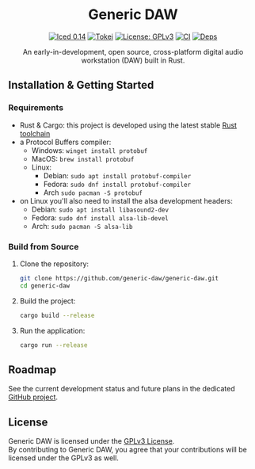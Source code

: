 <div align="center">
  
# Generic DAW

[![Iced 0.14](https://img.shields.io/badge/0.14-blue?logo=iced&style=for-the-badge)](https://github.com/generic-daw/generic-daw)
[![Tokei](https://tokei.rs/b1/github/generic-daw/generic-daw?style=for-the-badge)](https://tokei.rs/b1/github/generic-daw/generic-daw)
[![License: GPLv3](https://img.shields.io/badge/License-GPLv3-blue.svg?style=for-the-badge)](https://github.com/generic-daw/generic-daw/blob/master/LICENSE)
[![CI](https://img.shields.io/github/actions/workflow/status/generic-daw/generic-daw/rust.yml?style=for-the-badge)](https://github.com/generic-daw/generic-daw/actions/workflows/rust.yml)
[![Deps](https://deps.rs/repo/github/generic-daw/generic-daw/status.svg?style=for-the-badge)](https://deps.rs/repo/github/generic-daw/generic-daw)

An early-in-development, open source, cross-platform digital audio workstation (DAW) built in Rust.
</div>

## Installation & Getting Started

### Requirements

- Rust & Cargo: this project is developed using the latest stable [Rust toolchain](https://rustup.rs/)
- a Protocol Buffers compiler:
  - Windows: `winget install protobuf`
  - MacOS: `brew install protobuf`
  - Linux:
    - Debian: `sudo apt install protobuf-compiler`
    - Fedora: `sudo dnf install protobuf-compiler`
    - Arch `sudo pacman -S protobuf`
- on Linux you'll also need to install the alsa development headers:
  - Debian: `sudo apt install libasound2-dev`
  - Fedora: `sudo dnf install alsa-lib-devel`
  - Arch: `sudo pacman -S alsa-lib`

### Build from Source

1. Clone the repository:

   ```bash
   git clone https://github.com/generic-daw/generic-daw.git
   cd generic-daw
   ```

2. Build the project:

   ```bash
   cargo build --release
   ```

3. Run the application:

   ```bash
   cargo run --release
   ```

## Roadmap

See the current development status and future plans in the dedicated [GitHub project](https://github.com/orgs/generic-daw/projects/1).

## License

Generic DAW is licensed under the [GPLv3 License](https://www.gnu.org/licenses/gpl-3.0).  
By contributing to Generic DAW, you agree that your contributions will be licensed under the GPLv3 as well.

